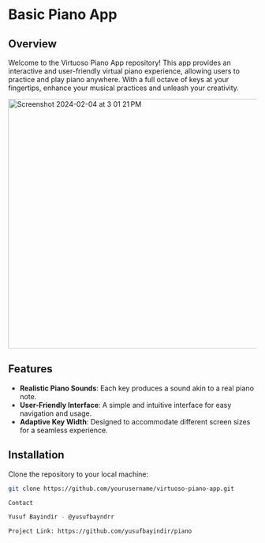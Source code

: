 # Basic Piano App

## Overview
Welcome to the Virtuoso Piano App repository! This app provides an interactive and user-friendly virtual piano experience, allowing users to practice and play piano anywhere. With a full octave of keys at your fingertips, enhance your musical practices and unleash your creativity.

<img width="505" alt="Screenshot 2024-02-04 at 3 01 21 PM" src="https://github.com/yusufbayindir/Piano/assets/126359377/64435b4e-177c-45e6-bc29-ed6da7a288bd">


## Features
- **Realistic Piano Sounds**: Each key produces a sound akin to a real piano note.
- **User-Friendly Interface**: A simple and intuitive interface for easy navigation and usage.
- **Adaptive Key Width**: Designed to accommodate different screen sizes for a seamless experience.

## Installation
Clone the repository to your local machine:
```bash
git clone https://github.com/yourusername/virtuoso-piano-app.git

Contact

Yusuf Bayindir - @yusufbayndrr

Project Link: https://github.com/yusufbayindir/piano
